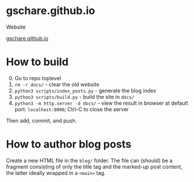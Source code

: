# gschare.github.io
Website

[gschare.github.io](https://gschare.github.io/)

# How to build
0. Go to repo toplevel
1. `rm -r docs/` - clear the old website
2. `python3 scripts/index_posts.py` - generate the blog index
3. `python3 scripts/build.py` - build the site in `docs/`
4. `python3 -m http.server -d docs/` - view the result in browser at default
   port: `localhost:8000`; Ctrl-C to close the server

Then add, commit, and push.

# How to author blog posts
Create a new HTML file in the `blog/` folder. The file can (should) be a
fragment consisting of only the title tag and the marked-up post content,
the latter ideally wrapped in a `<main>` tag.
